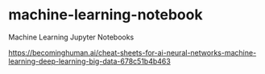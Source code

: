 # machine-learning-notebook
Machine Learning Jupyter Notebooks

https://becominghuman.ai/cheat-sheets-for-ai-neural-networks-machine-learning-deep-learning-big-data-678c51b4b463
